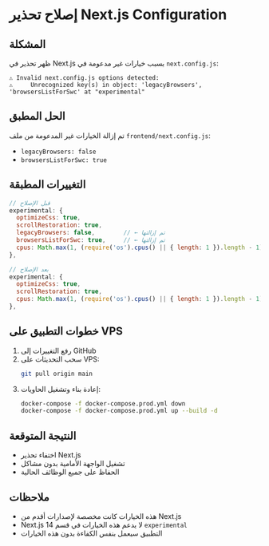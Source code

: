 # إصلاح تحذير Next.js Configuration

## المشكلة
ظهر تحذير في Next.js بسبب خيارات غير مدعومة في `next.config.js`:
```
⚠ Invalid next.config.js options detected:  
⚠     Unrecognized key(s) in object: 'legacyBrowsers', 'browsersListForSwc' at "experimental" 
```

## الحل المطبق
تم إزالة الخيارات غير المدعومة من ملف `frontend/next.config.js`:
- `legacyBrowsers: false`
- `browsersListForSwc: true`

## التغييرات المطبقة
```javascript
// قبل الإصلاح
experimental: {
  optimizeCss: true,
  scrollRestoration: true,
  legacyBrowsers: false,        // ← تم إزالتها
  browsersListForSwc: true,     // ← تم إزالتها
  cpus: Math.max(1, (require('os').cpus() || { length: 1 }).length - 1),
},

// بعد الإصلاح
experimental: {
  optimizeCss: true,
  scrollRestoration: true,
  cpus: Math.max(1, (require('os').cpus() || { length: 1 }).length - 1),
},
```

## خطوات التطبيق على VPS
1. رفع التغييرات إلى GitHub
2. سحب التحديثات على VPS:
   ```bash
   git pull origin main
   ```
3. إعادة بناء وتشغيل الحاويات:
   ```bash
   docker-compose -f docker-compose.prod.yml down
   docker-compose -f docker-compose.prod.yml up --build -d
   ```

## النتيجة المتوقعة
- اختفاء تحذير Next.js
- تشغيل الواجهة الأمامية بدون مشاكل
- الحفاظ على جميع الوظائف الحالية

## ملاحظات
- هذه الخيارات كانت مخصصة لإصدارات أقدم من Next.js
- Next.js 14 لا يدعم هذه الخيارات في قسم `experimental`
- التطبيق سيعمل بنفس الكفاءة بدون هذه الخيارات